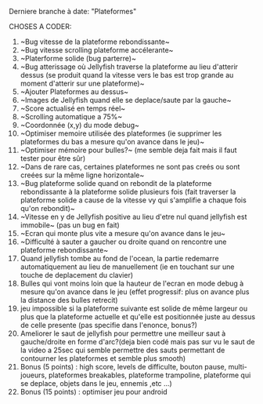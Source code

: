 Derniere branche à date: "Plateformes"

CHOSES A CODER:

1) ~Bug vitesse de la plateforme rebondissante~ 
2) ~Bug vitesse scrolling plateforme accélerante~ 
3) ~Platerforme solide (bug parterre)~ 
4) ~Bug atterissage où Jellyfish traverse la plateforme au lieu d'atterir dessus (se produit quand la vitesse vers le bas est trop grande au moment d'atterir sur une plateforme)~
5) ~Ajouter Plateformes au dessus~ 
6) ~Images de Jellyfish quand elle se deplace/saute par la gauche~ 
7) ~Score actualisé en temps réel~ 
8) ~Scrolling automatique a 75%~
9) ~Coordonnée (x,y) du mode debug~ 
10) ~Optimiser memoire utilisée des plateformes (ie supprimer les plateformes du bas a mesure qu'on avance dans le jeu)~
11) ~Optimiser mémoire pour bulles?~ (me semble deja fait mais il faut tester pour être sûr)
12) ~Dans de rare cas, certaines plateformes ne sont pas creés ou sont creées sur la même ligne horizontale~
13) ~Bug plateforme solide quand on rebondit de la plateforme rebondissante à la plateforme solide plusieurs fois (fait traverser la plateforme solide a cause de la vitesse vy qui s'amplifie a chaque fois qu'on rebondit)~
14) ~Vitesse en y de Jellyfish positive au lieu d'etre nul quand jellyfish est immobile~ (pas un bug en fait)
15) ~Ecran qui monte plus vite a mesure qu'on avance dans le jeu~
16) ~Difficulté à sauter a gaucher ou droite quand on rencontre une plateforme rebondissante~
17) Quand jellyfish tombe au fond de l'ocean, la partie redemarre automatiquement au lieu de manuellement (ie en touchant sur une touche de deplacement du clavier)
18) Bulles qui vont moins loin que la hauteur de l'ecran en mode debug à mesure qu'on avance dans le jeu (effet progressif: plus on avance plus la distance des bulles retrecit) 
19) jeu impossible si la plateforme suivante est solide de même largeur ou plus que la plateforme actuelle et qu'elle est positionnée juste au dessus de celle presente (pas specifie dans l'enonce, bonus?)
20) Ameliorer le saut de jellyfish pour permettre une meilleur saut à gauche/droite en forme d'arc?(deja bien codé mais pas sur vu le saut de la video a 25sec qui semble permettre des sauts permettant de contourner les plateformes et semble plus smooth)
21) Bonus (5 points) : high score, levels de difficulte, bouton pause, multi-joueurs, plateformes breakables, plateforme trampoline, plateforme qui se deplace, objets dans le jeu, ennemis ,etc ...) 
22) Bonus (15 points) : optimiser jeu pour android 


